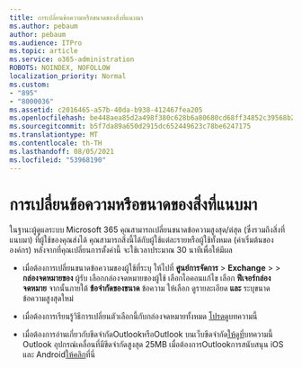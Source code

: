 ```yaml
---
title: การเปลี่ยนข้อความหรือขนาดของสิ่งที่แนบมา
ms.author: pebaum
author: pebaum
ms.audience: ITPro
ms.topic: article
ms.service: o365-administration
ROBOTS: NOINDEX, NOFOLLOW
localization_priority: Normal
ms.custom:
- "895"
- "8000036"
ms.assetid: c2016465-a57b-40da-b938-412467fea205
ms.openlocfilehash: be448aea85d2a498f380c628b6a80680cd68ff34852c39568b227ede3f1c2c24
ms.sourcegitcommit: b5f7da89a650d2915dc652449623c78be6247175
ms.translationtype: MT
ms.contentlocale: th-TH
ms.lasthandoff: 08/05/2021
ms.locfileid: "53968190"
---
```

# <a name="changing-message-or-attachment-size"></a>การเปลี่ยนข้อความหรือขนาดของสิ่งที่แนบมา

ในฐานะผู้ดูแลระบบ Microsoft 365 คุณสามารถเปลี่ยนขนาดข้อความสูงสุด/ต่สุด (ซึ่งรวมถึงสิ่งที่แนบมา) ที่ผู้ใช้ของคุณส่งได้ คุณสามารถสิ่งนี้ได้กับผู้ใช้แต่ละรายหรือผู้ใช้ทั้งหมด (ค่าเริ่มต้นขององค์กร) หลังจากที่คุณเปลี่ยนการตั้งค่านี้ จะใช้เวลาประมาณ 30 นาทีเพื่อให้มีผล
  
- เมื่อต้องการเปลี่ยนขนาดข้อความของผู้ใช้ที่ระบุ ให้ไปที่ **ศูนย์การจัดการ** \> **Exchange** \>  \> **กล่องจดหมายของ** ผู้รับ เลือกกล่องจดหมายของผู้ใช้ เลือกไอคอนแก้ไข เลือก **ฟีเจอร์กล่องจดหมาย** จากนั้นภายใต้ **ข้อจํากัดของขนาด** ข้อความ ให้เลือก ดูรายละเอียด **และ** ระบุขนาดข้อความสูงสุดใหม่

- เมื่อต้องการเรียนรู้วิธีการเปลี่ยนตัวเลือกนี้กับกล่องจดหมายทั้งหมด [โปรดดู](https://www.microsoft.com/microsoft-365/blog/2015/04/15/office-365-now-supports-larger-email-messages-up-to-150-mb/)บทความนี้

- เมื่อต้องการอ่านเกี่ยวกับขีดจํากัดOutlookหรือOutlook บนเว็บขีดจํากัด[ให้ดูที่](https://technet.microsoft.com/library/exchange-online-limits.aspx#MessageLimits)บทความนี้ Outlook อุปกรณ์เคลื่อนที่มีขีดจํากัดสูงสุด 25MB เมื่อต้องการOutlookการสนับสนุน iOS และ Android[ให้คลิก](https://support.office.com/article/Get-in-app-help-for-Outlook-for-iOS-and-Android-218a22d1-9fa5-4889-b689-de1c63493243)ที่นี่
